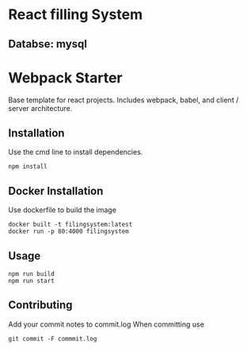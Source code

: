 # React filling System

## Databse: mysql

# Webpack Starter

Base template for react projects. Includes webpack, babel, and client / server architecture. 

## Installation

Use the cmd line to install dependencies. 

```
npm install
```
## Docker Installation

Use dockerfile to build the image 

```
docker built -t filingsystem:latest
docker run -p 80:4000 filingsystem
```

## Usage

```
npm run build
npm run start
```

## Contributing

Add your commit notes to commit.log
When committing use

```
git commit -F commmit.log
```